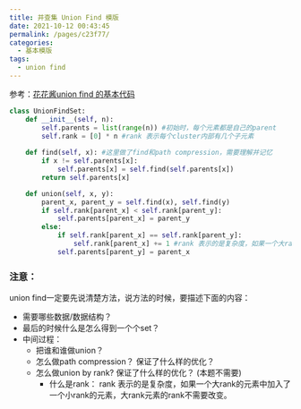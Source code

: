 ```yaml
---
title: 并查集 Union Find 模版
date: 2021-10-12 00:43:45
permalink: /pages/c23f77/
categories:
  - 基本模版
tags:
  - union find
---
```

参考：[花花酱union find 的基本代码](https://www.youtube.com/watch?v=VJnUwsE4fWA)

```python
class UnionFindSet:
    def __init__(self, n):
        self.parents = list(range(n)) #初始时，每个元素都是自己的parent
        self.rank = [0] * n #rank 表示每个cluster内部有几个子元素
    
    def find(self, x): #这里做了find和path compression，需要理解并记忆
        if x != self.parents[x]:
            self.parents[x] = self.find(self.parents[x])
        return self.parents[x]

    def union(self, x, y):
        parent_x, parent_y = self.find(x), self.find(y)
        if self.rank[parent_x] < self.rank[parent_y]:
            self.parents[parent_x] = parent_y
        else:
            if self.rank[parent_x] == self.rank[parent_y]:
                self.rank[parent_x] += 1 #rank 表示的是复杂度，如果一个大rank的元素中加入了一个小rank的元素，大rank元素的rank不需要改变。
            self.parents[parent_y] = parent_x


```
### 注意：
union find一定要先说清楚方法，说方法的时候，要描述下面的内容：
- 需要哪些数据/数据结构？
- 最后的时候什么是怎么得到一个个set？
- 中间过程：
    - 把谁和谁做union？
    - 怎么做path compression？ 保证了什么样的优化？
    - 怎么做union by rank? 保证了什么样的优化？ (本题不需要)
        - 什么是rank： rank 表示的是复杂度，如果一个大rank的元素中加入了一个小rank的元素，大rank元素的rank不需要改变。
